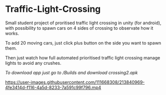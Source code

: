 # Traffic-Light-Crossing
Small student project of proritised traffic light crossing in unity (for android), with possibility to spawn cars on 4 sides of crossing to observate how it works.

To add 20 moving cars, just click plus button on the side you want to spawn them.

Then just watch how full automated prioritised traffic light crossing manage lights to avoid any crushes.

*To download app just go to /Builds and download crossing2.apk*


https://user-images.githubusercontent.com/111668308/213840969-4fe3414d-f116-4a5d-8233-7a591c99f796.mp4

